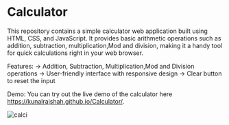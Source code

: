 # Calculator
This repository contains a simple calculator web application built using HTML, CSS, and JavaScript. It provides basic arithmetic operations such as addition, 
subtraction, multiplication,Mod and division, making it a handy tool for quick calculations right in your web browser.

Features:
-> Addition, Subtraction, Multiplication,Mod and Division operations
-> User-friendly interface with responsive design
-> Clear button to reset the input

Demo:
You can try out the live demo of the calculator here https://kunalrajshah.github.io/Calculator/.

![calci](https://github.com/kunalrajshah/Calculator/assets/103275977/2b7d6da3-2d37-453e-a6bf-f985f61abae7)
